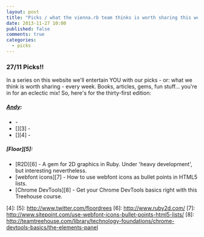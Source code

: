 ```yaml
---
layout: post
title: "Picks / what the vienna.rb team thinks is worth sharing this week"
date: 2013-11-27 10:00
published: false
comments: true
categories:
  - picks
---
```


### 27/11 Picks!!

In a series on this website we'll entertain YOU with our picks - or: what we think is worth sharing - every week.
Books, articles, gems, fun stuff... you're in for an eclectic mix! So, here's for the thirty-first edition:

##### [Andy][1]:
  - [][2] - 
  - [][3] - 
  - [][4] - 

##### [Floor][5]:
  - [R2D][6] - A gem for 2D graphics in Ruby. Under 'heavy development', but interesting nevertheless.
  - [webfont icons][7] - How to use webfont icons as bullet points in HTML5 lists.
  - [Chrome DevTools][8] - Get your Chrome DevTools basics right with this Treehouse course.
  
[1]: http://www.twitter.com/pxlpnk
[2]: 
[3]: 
[4]: 
[5]: http://www.twitter.com/floordrees
[6]: http://www.ruby2d.com/
[7]: http://www.sitepoint.com/use-webfont-icons-bullet-points-html5-lists/
[8]: http://teamtreehouse.com/library/technology-foundations/chrome-devtools-basics/the-elements-panel